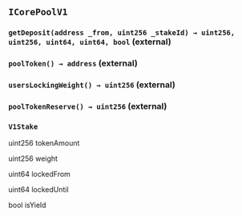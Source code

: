 ## `ICorePoolV1`

### `getDeposit(address _from, uint256 _stakeId) → uint256, uint256, uint64, uint64, bool` (external)

### `poolToken() → address` (external)

### `usersLockingWeight() → uint256` (external)

### `poolTokenReserve() → uint256` (external)

### `V1Stake`

uint256 tokenAmount

uint256 weight

uint64 lockedFrom

uint64 lockedUntil

bool isYield
